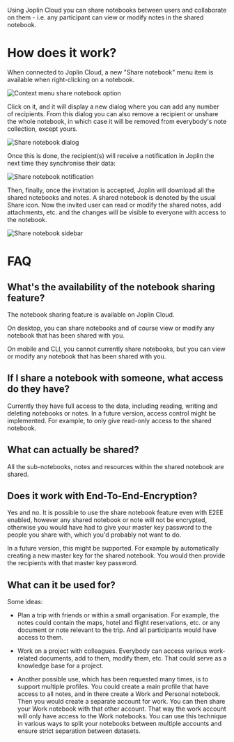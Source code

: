 Using Joplin Cloud you can share notebooks between users and collaborate on them - i.e. any participant can view or modify notes in the shared notebook.

# How does it work?

When connected to Joplin Cloud, a new "Share notebook" menu item is available when right-clicking on a notebook.

![Context menu share notebook option](https://joplinapp.org/images/share_notebook/Sidebar.png)

Click on it, and it will display a new dialog where you can add any number of recipients. From this dialog you can also remove a recipient or unshare the whole notebook, in which case it will be removed from everybody's note collection, except yours.

![Share notebook dialog](https://joplinapp.org/images/share_notebook/Dialog.png)

Once this is done, the recipient(s) will receive a notification in Joplin the next time they synchronise their data:

![Share notebook notification](https://joplinapp.org/images/share_notebook/Notification.png)

Then, finally, once the invitation is accepted, Joplin will download all the shared notebooks and notes. A shared notebook is denoted by the usual Share icon. Now the invited user can read or modify the shared notes, add attachments, etc. and the changes will be visible to everyone with access to the notebook.

![Share notebook sidebar](https://joplinapp.org/images/share_notebook/SidebarShared.png)

# FAQ

## What's the availability of the notebook sharing feature?

The notebook sharing feature is available on Joplin Cloud.

On desktop, you can share notebooks and of course view or modify any notebook that has been shared with you.

On mobile and CLI, you cannot currently share notebooks, but you can view or modify any notebook that has been shared with you.

## If I share a notebook with someone, what access do they have?

Currently they have full access to the data, including reading, writing and deleting notebooks or notes. In a future version, access control might be implemented. For example, to only give read-only access to the shared notebook.

## What can actually be shared?

All the sub-notebooks, notes and resources within the shared notebook are shared.

## Does it work with End-To-End-Encryption?

Yes and no. It is possible to use the share notebook feature even with E2EE enabled, however any shared notebook or note will not be encrypted, otherwise you would have had to give your master key password to the people you share with, which you'd probably not want to do.

In a future version, this might be supported. For example by automatically creating a new master key for the shared notebook. You would then provide the recipients with that master key password.

## What can it be used for?

Some ideas:

* Plan a trip with friends or within a small organisation. For example, the notes could contain the maps, hotel and flight reservations, etc. or any document or note relevant to the trip. And all participants would have access to them.

* Work on a project with colleagues. Everybody can access various work-related documents, add to them, modify them, etc. That could serve as a knowledge base for a project.

* Another possible use, which has been requested many times, is to support multiple profiles. You could create a main profile that have access to all notes, and in there create a Work and Personal notebook. Then you would create a separate account for work. You can then share your Work notebook with that other account. That way the work account will only have access to the Work notebooks. You can use this technique in various ways to split your notebooks between multiple accounts and ensure strict separation between datasets.